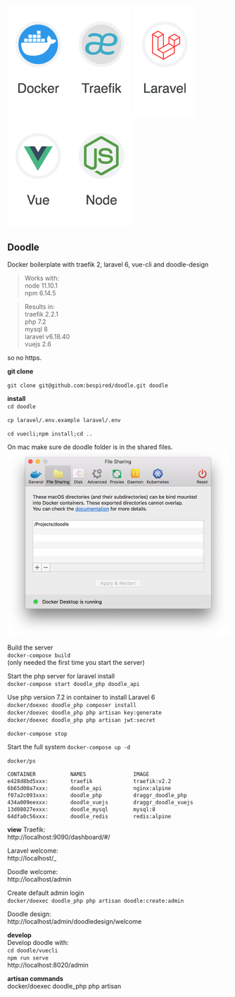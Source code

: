
[docker-logo]: https://raw.githubusercontent.com/bespired/doodle/master/docker/logos/docker.png
[laravel-logo]: https://raw.githubusercontent.com/bespired/doodle/master/docker/logos/laravel.png
[node-logo]: https://raw.githubusercontent.com/bespired/doodle/master/docker/logos/node.png
[traefik-logo]: https://raw.githubusercontent.com/bespired/doodle/master/docker/logos/traefik.png
[vuejs-logo]: https://raw.githubusercontent.com/bespired/doodle/master/docker/logos/vue.png
[file-share]: https://raw.githubusercontent.com/bespired/doodle/master/docker/logos/file-share.png

![docker-logo] ![traefik-logo] ![laravel-logo] ![vuejs-logo] ![node-logo]

## Doodle

Docker boilerplate with traefik 2, laravel 6, vue-cli and doodle-design  

> Works with:  
> node 11.10.1  
> npm 6.14.5  
  
> Results in:  
> traefik 2.2.1  
> php 7.2  
> mysql 8  
> laravel v6.18.40  
> vuejs 2.6  
  
so no https.  

__git clone__  

`git clone git@github.com:bespired/doodle.git doodle`  

__install__  
`cd doodle`  

`cp laravel/.env.example laravel/.env`  

`cd vuecli;npm install;cd ..`  

On mac make sure de doodle folder is in the shared files.  
![file-share]  

Build the server  
`docker-compose build`  
(only needed the first time you start the server)  
  
Start the php server for laravel install  
`docker-compose start doodle_php doodle_api`  

Use php version 7.2 in container to install Laravel 6  
`docker/doexec doodle_php composer install`  
`docker/doexec doodle_php php artisan key:generate`  
`docker/doexec doodle_php php artisan jwt:secret`  

`docker-compose stop`


Start the full system 
`docker-compose up -d`  
  
`docker/ps `
```
CONTAINER           NAMES               IMAGE       
e428d8bd5xxx:       traefik             traefik:v2.2          
6b65d00a7xxx:       doodle_api          nginx:alpine          
f07a2c093xxx:       doodle_php          draggr_doodle_php     
434a009eexxx:       doodle_vuejs        draggr_doodle_vuejs   
13d08027exxx:       doodle_mysql        mysql:8               
64dfa0c56xxx:       doodle_redis        redis:alpine          
```


__view__
Traefik:  
http://localhost:9090/dashboard/#/  

Laravel welcome:  
http://localhost/_  

Doodle welcome:  
http://localhost/admin  


Create default admin login  
`docker/doexec doodle_php php artisan doodle:create:admin`  

Doodle design:  
http://localhost/admin/doodledesign/welcome  



__develop__  
Develop doodle with:  
`cd doodle/vuecli`  
`npm run serve`  
http://localhost:8020/admin  
 

__artisan commands__  
docker/doexec doodle_php php artisan  

